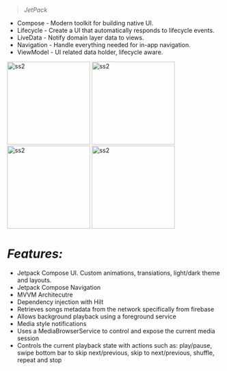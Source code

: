 > *JetPack*
* Compose - Modern toolkit for building native UI.
* Lifecycle - Create a UI that automatically responds to lifecycle events.
* LiveData - Notify domain layer data to views.
* Navigation - Handle everything needed for in-app navigation.
* ViewModel - UI related data holder, lifecycle aware.

<img width="194" alt="ss2" src="https://github.com/Azamali010/Music_App_UI_Compose/assets/117804536/766bb96f-a3ce-422e-a465-0538f52ebb11">
<img width="194" alt="ss2" src="https://github.com/Azamali010/Music_App_UI_Compose/assets/117804536/cfcbdaf5-e820-4e6b-8730-377bb6f5ff6a">
<img width="194" alt="ss2" src="https://github.com/Azamali010/Music_App_UI_Compose/assets/117804536/b8077445-2805-48cd-a99c-f714ebfb67c7">
<img width="194" alt="ss2" src="https://github.com/Azamali010/Music_App_UI_Compose/assets/117804536/7e07cec0-725d-4786-8b7c-b421f61e2ae1">

# *Features:*
* Jetpack Compose UI. Custom animations, transiations, light/dark theme and layouts.
* Jetpack Compose Navigation
* MVVM Architecutre
* Dependency injection with Hilt
* Retrieves songs metadata from the network specifically from firebase
* Allows background playback using a foreground service
* Media style notifications
* Uses a MediaBrowserService to control and expose the current media session
* Controls the current playback state with actions such as: play/pause, swipe bottom bar to skip next/previous, skip to next/previous, shuffle, repeat and stop
